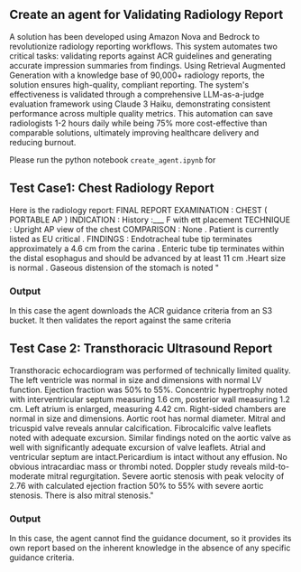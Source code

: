 ## Create an agent for Validating Radiology Report 
A solution has been developed using Amazon Nova and Bedrock to revolutionize radiology reporting workflows. This system automates two critical tasks: validating reports against ACR guidelines and generating accurate impression summaries from findings. Using Retrieval Augmented Generation with a knowledge base of 90,000+ radiology reports, the solution ensures high-quality, compliant reporting. The system's effectiveness is validated through a comprehensive LLM-as-a-judge evaluation framework using Claude 3 Haiku, demonstrating consistent performance across multiple quality metrics. This automation can save radiologists 1-2 hours daily while being 75% more cost-effective than comparable solutions, ultimately improving healthcare delivery and reducing burnout.

Please run the python notebook `create_agent.ipynb` for 

## Test Case1: Chest Radiology Report
Here is the radiology report: FINAL REPORT EXAMINATION : CHEST ( PORTABLE AP ) INDICATION : History :___ F with ett placement TECHNIQUE : Upright AP view of the chest COMPARISON : None . Patient is currently listed as EU critical . 
FINDINGS : Endotracheal tube tip terminates approximately a 4.6 cm from the carina . Enteric tube tip terminates within the distal esophagus and should be advanced by at least 11 cm .Heart size is normal . Gaseous distension of the stomach is noted "

### Output
In this case the agent downloads the ACR guidance criteria from an S3 bucket. It then validates the report against the same criteria

## Test Case 2: Transthoracic Ultrasound Report
Transthoracic echocardiogram was performed of technically limited quality. The left ventricle was normal in size and dimensions with normal LV function. Ejection fraction was 50% to 55%. Concentric hypertrophy noted with interventricular septum measuring 1.6 cm, posterior wall measuring 1.2 cm. Left atrium is enlarged, measuring 4.42 cm. Right-sided chambers are normal in size and dimensions. Aortic root has normal diameter. Mitral and tricuspid valve reveals annular calcification. Fibrocalcific valve leaflets noted with adequate excursion. Similar findings noted on the aortic valve as well with significantly adequate excursion of valve leaflets. Atrial and ventricular septum are intact.Pericardium is intact without any effusion. No obvious intracardiac mass or thrombi noted. Doppler study reveals mild-to-moderate mitral regurgitation. Severe aortic stenosis with peak velocity of 2.76 with calculated ejection fraction 50% to 55% with severe aortic stenosis. There is also mitral stenosis."

### Output
In this case, the agent cannot find the guidance document, so it provides its own report based on the inherent knowledge in the absence of any specific guidance criteria.
